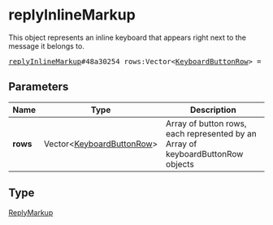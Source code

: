 # replyInlineMarkup

This object represents an inline keyboard that appears right next to the message it belongs to.

<pre>
<a href="../constructor/replyInlineMarkup.md">replyInlineMarkup</a>#48a30254 rows:Vector&lt;<a href="../type/KeyboardButtonRow.md">KeyboardButtonRow</a>&gt; = <a href="../type/ReplyMarkup.md">ReplyMarkup</a>;
</pre>
## Parameters

| Name | Type | Description |
|------|:----:|-------------|
| **rows** | Vector&lt;<a href="../type/KeyboardButtonRow.md">KeyboardButtonRow</a>&gt; | Array of button rows, each represented by an Array of keyboardButtonRow objects |

## Type

<a href="../type/ReplyMarkup.md">ReplyMarkup</a>
